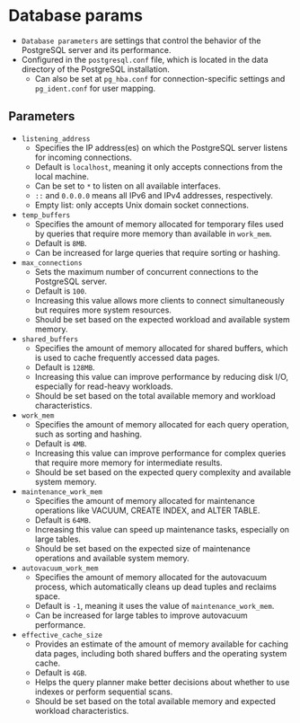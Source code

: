 # Database params

- `Database parameters` are settings that control the behavior of the PostgreSQL server and its performance.
- Configured in the `postgresql.conf` file, which is located in the data directory of the PostgreSQL installation.
  - Can also be set at `pg_hba.conf` for connection-specific settings and `pg_ident.conf` for user mapping.

## Parameters

- `listening_address`
  - Specifies the IP address(es) on which the PostgreSQL server listens for incoming connections.
  - Default is `localhost`, meaning it only accepts connections from the local machine.
  - Can be set to `*` to listen on all available interfaces.
  - `::` and `0.0.0.0` means all IPv6 and IPv4 addresses, respectively.
  - Empty list: only accepts Unix domain socket connections.
- `temp_buffers`
  - Specifies the amount of memory allocated for temporary files used by queries that require more memory than available in `work_mem`.
  - Default is `8MB`.
  - Can be increased for large queries that require sorting or hashing.
- `max_connections`
  - Sets the maximum number of concurrent connections to the PostgreSQL server.
  - Default is `100`.
  - Increasing this value allows more clients to connect simultaneously but requires more system resources.
  - Should be set based on the expected workload and available system memory.
- `shared_buffers`
  - Specifies the amount of memory allocated for shared buffers, which is used to cache frequently accessed data pages.
  - Default is `128MB`.
  - Increasing this value can improve performance by reducing disk I/O, especially for read-heavy workloads.
  - Should be set based on the total available memory and workload characteristics.
- `work_mem`
  - Specifies the amount of memory allocated for each query operation, such as sorting and hashing.
  - Default is `4MB`.
  - Increasing this value can improve performance for complex queries that require more memory for intermediate results.
  - Should be set based on the expected query complexity and available system memory.
- `maintenance_work_mem`
  - Specifies the amount of memory allocated for maintenance operations like VACUUM, CREATE INDEX, and ALTER TABLE.
  - Default is `64MB`.
  - Increasing this value can speed up maintenance tasks, especially on large tables.
  - Should be set based on the expected size of maintenance operations and available system memory.
- `autovacuum_work_mem`
  - Specifies the amount of memory allocated for the autovacuum process, which automatically cleans up dead tuples and reclaims space.
  - Default is `-1`, meaning it uses the value of `maintenance_work_mem`.
  - Can be increased for large tables to improve autovacuum performance.
- `effective_cache_size`
  - Provides an estimate of the amount of memory available for caching data pages, including both shared buffers and the operating system cache.
  - Default is `4GB`.
  - Helps the query planner make better decisions about whether to use indexes or perform sequential scans.
  - Should be set based on the total available memory and expected workload characteristics.
